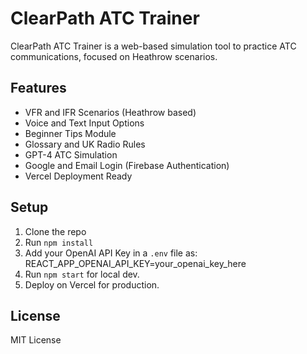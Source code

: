 
# ClearPath ATC Trainer

ClearPath ATC Trainer is a web-based simulation tool to practice ATC communications, focused on Heathrow scenarios.

## Features
- VFR and IFR Scenarios (Heathrow based)
- Voice and Text Input Options
- Beginner Tips Module
- Glossary and UK Radio Rules
- GPT-4 ATC Simulation
- Google and Email Login (Firebase Authentication)
- Vercel Deployment Ready

## Setup
1. Clone the repo
2. Run `npm install`
3. Add your OpenAI API Key in a `.env` file as:
   REACT_APP_OPENAI_API_KEY=your_openai_key_here
4. Run `npm start` for local dev.
5. Deploy on Vercel for production.

## License
MIT License
